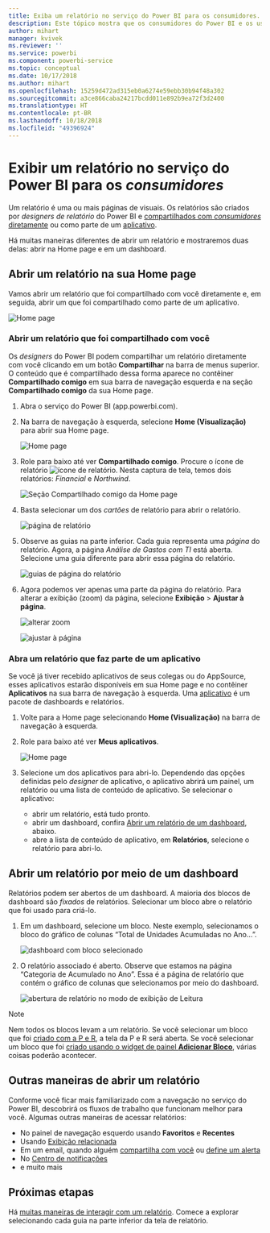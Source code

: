 ```yaml
---
title: Exiba um relatório no serviço do Power BI para os consumidores.
description: Este tópico mostra que os consumidores do Power BI e os usuários finais tinham que abrir e exibir um relatório do Power BI.
author: mihart
manager: kvivek
ms.reviewer: ''
ms.service: powerbi
ms.component: powerbi-service
ms.topic: conceptual
ms.date: 10/17/2018
ms.author: mihart
ms.openlocfilehash: 15259d472ad315eb0a6274e59ebb30b94f48a302
ms.sourcegitcommit: a3ce866caba24217bcdd011e892b9ea72f3d2400
ms.translationtype: HT
ms.contentlocale: pt-BR
ms.lasthandoff: 10/18/2018
ms.locfileid: "49396924"
---
```

# <a name="view-a-report-in-power-bi-service-for-consumers"></a>Exibir um relatório no serviço do Power BI para os *consumidores*
Um relatório é uma ou mais páginas de visuais. Os relatórios são criados por *designers de relatório* do Power BI e [compartilhados com *consumidores* diretamente](end-user-shared-with-me.md) ou como parte de um [aplicativo](end-user-apps.md). 

Há muitas maneiras diferentes de abrir um relatório e mostraremos duas delas: abrir na Home page e em um dashboard. 

<!-- add art-->


## <a name="open-a-report-from-your-home-page"></a>Abrir um relatório na sua Home page
Vamos abrir um relatório que foi compartilhado com você diretamente e, em seguida, abrir um que foi compartilhado como parte de um aplicativo.

   ![Home page](./media/end-user-report-open/power-bi-home.png)

### <a name="open-a-report-that-has-been-shared-with-you"></a>Abrir um relatório que foi compartilhado com você
Os *designers* do Power BI podem compartilhar um relatório diretamente com você clicando em um botão **Compartilhar** na barra de menus superior. O conteúdo que é compartilhado dessa forma aparece no contêiner **Compartilhado comigo** em sua barra de navegação esquerda e na seção **Compartilhado comigo** da sua Home page.

1. Abra o serviço do Power BI (app.powerbi.com).

2. Na barra de navegação à esquerda, selecione **Home (Visualização)** para abrir sua Home page.  

   ![Home page](./media/end-user-report-open/power-bi-select-home.png)
   
3. Role para baixo até ver **Compartilhado comigo**. Procure o ícone de relatório ![ícone de relatório](./media/end-user-report-open/power-bi-report-icon.png). Nesta captura de tela, temos dois relatórios: *Financial* e *Northwind*. 
   
   ![Seção Compartilhado comigo da Home page](./media/end-user-report-open/power-bi-shared.png)

4. Basta selecionar um dos *cartões* de relatório para abrir o relatório.

   ![página de relatório](./media/end-user-report-open/power-bi-report1.png)

5. Observe as guias na parte inferior. Cada guia representa uma *página* do relatório. Agora, a página *Análise de Gastos com TI* está aberta. Selecione uma guia diferente para abrir essa página do relatório. 

   ![guias de página do relatório](./media/end-user-report-open/power-bi-tabs.png)

6. Agora podemos ver apenas uma parte da página do relatório. Para alterar a exibição (zoom) da página, selecione **Exibição** > **Ajustar à página**.

   ![alterar zoom](./media/end-user-report-open/power-bi-fit.png)

   ![ajustar à página](./media/end-user-report-open/power-bi-report2.png)

### <a name="open-a-report-that-is-part-of-an-app"></a>Abra um relatório que faz parte de um aplicativo
Se você já tiver recebido aplicativos de seus colegas ou do AppSource, esses aplicativos estarão disponíveis em sua Home page e no contêiner **Aplicativos** na sua barra de navegação à esquerda. Uma [aplicativo](end-user-apps.md) é um pacote de dashboards e relatórios.

1. Volte para a Home page selecionando **Home (Visualização)** na barra de navegação à esquerda.

7. Role para baixo até ver **Meus aplicativos**.

   ![Home page](./media/end-user-report-open/power-bi-my-apps.png)

8. Selecione um dos aplicativos para abri-lo. Dependendo das opções definidas pelo *designer* de aplicativo, o aplicativo abrirá um painel, um relatório ou uma lista de conteúdo de aplicativo. Se selecionar o aplicativo:
    - abrir um relatório, está tudo pronto.
    - abrir um dashboard, confira [Abrir um relatório de um dashboard](#Open-a-report-from-a-dashboard), abaixo.
    - abre a lista de conteúdo de aplicativo, em **Relatórios**, selecione o relatório para abri-lo.


## <a name="open-a-report-from-a-dashboard"></a>Abrir um relatório por meio de um dashboard
Relatórios podem ser abertos de um dashboard. A maioria dos blocos de dashboard são *fixados* de relatórios. Selecionar um bloco abre o relatório que foi usado para criá-lo. 

1. Em um dashboard, selecione um bloco. Neste exemplo, selecionamos o bloco do gráfico de colunas “Total de Unidades Acumuladas no Ano...”.

    ![dashboard com bloco selecionado](./media/end-user-report-open/power-bi-dashboard.png)

2.  O relatório associado é aberto. Observe que estamos na página “Categoria de Acumulado no Ano”. Essa é a página de relatório que contém o gráfico de colunas que selecionamos por meio do dashboard.

    ![abertura de relatório no modo de exibição de Leitura](./media/end-user-report-open/power-bi-report-new.png)

> [!NOTE]
> Nem todos os blocos levam a um relatório. Se você selecionar um bloco que foi [criado com a P e R](end-user-q-and-a.md), a tela da P e R será aberta. Se você selecionar um bloco que foi [criado usando o widget de painel **Adicionar Bloco**](../service-dashboard-add-widget.md), várias coisas poderão acontecer.  


##  <a name="still-more-ways-to-open-a-report"></a>Outras maneiras de abrir um relatório
Conforme você ficar mais familiarizado com a navegação no serviço do Power BI, descobrirá os fluxos de trabalho que funcionam melhor para você. Algumas outras maneiras de acessar relatórios:
- No painel de navegação esquerdo usando **Favoritos** e **Recentes**    
- Usando [Exibição relacionada](end-user-related.md)    
- Em um email, quando alguém [compartilha com você](../service-share-reports.md) ou [define um alerta](end-user-alerts.md)    
- No [Centro de notificações](end-user-notification-center.md)    
- e muito mais

## <a name="next-steps"></a>Próximas etapas
Há [muitas maneiras de interagir com um relatório](end-user-reading-view.md).  Comece a explorar selecionando cada guia na parte inferior da tela de relatório.


